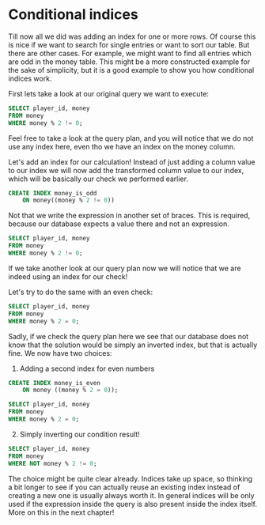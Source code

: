 # Conditional indices

Till now all we did was adding an index for one or more rows.
Of course this is nice if we want to search for single entries or want to sort our table.
But there are other cases.
For example, we might want to find all entries which are odd in the money table.
This might be a more constructed example for the sake of simplicity, but it is a good example to show you how conditional indices work.

First lets take a look at our original query we want to execute:

```sql
SELECT player_id, money
FROM money
WHERE money % 2 != 0;
```

Feel free to take a look at the query plan, and you will notice that we do not use any index here, even tho we have an index on the money column.

Let's add an index for our calculation!
Instead of just adding a column value to our index we will now add the transformed column value to our index, which will be basically our check we performed earlier.

```sql
CREATE INDEX money_is_odd 
    ON money((money % 2 != 0))
```

Not that we write the expression in another set of braces.
This is required, because our database expects a value there and not an expression.

```sql
SELECT player_id, money
FROM money
WHERE money % 2 != 0;
```

If we take another look at our query plan now we will notice that we are indeed using an index for our check!

Let's try to do the same with an even check:

```sql
SELECT player_id, money
FROM money
WHERE money % 2 = 0;
```

Sadly, if we check the query plan here we see that our database does not know that the solution would be simply an inverted index, but that is actually fine. We now have two choices:

1. Adding a second index for even numbers

```sql
CREATE INDEX money_is_even
    ON money ((money % 2 = 0));

SELECT player_id, money
FROM money
WHERE money % 2 = 0;
```
2. Simply inverting our condition result!

```sql
SELECT player_id, money
FROM money
WHERE NOT money % 2 != 0;
```

The choice might be quite clear already.
Indices take up space, so thinking a bit longer to see if you can actually reuse an existing index instead of creating a new one is usually always worth it.
In general indices will be only used if the expression inside the query is also present inside the index itself.
More on this in the next chapter!
